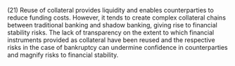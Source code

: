 (21) Reuse of collateral provides liquidity and enables counterparties to reduce funding costs. However, it tends to create complex collateral chains between traditional banking and shadow banking, giving rise to financial stability risks. The lack of transparency on the extent to which financial instruments provided as collateral have been reused and the respective risks in the case of bankruptcy can undermine confidence in counterparties and magnify risks to financial stability.